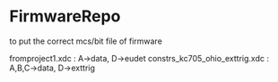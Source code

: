 # FirmwareRepo
to put the correct mcs/bit file of firmware

fromproject1.xdc : A->data, D->eudet
constrs_kc705_ohio_exttrig.xdc : A,B,C->data, D->exttrig

